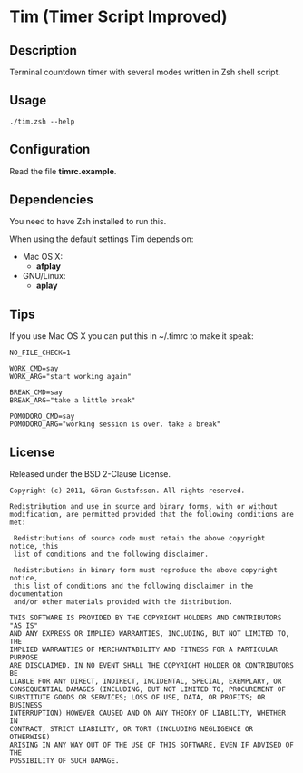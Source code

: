 Tim (Timer Script Improved)
===========================

Description
-----------
Terminal countdown timer with several modes written in Zsh shell script.

Usage
-----
	./tim.zsh --help

Configuration
-------------
Read the file **timrc.example**.

Dependencies
------------
You need to have Zsh installed to run this.

When using the default settings Tim depends on:

- Mac OS X:
  - **afplay**
- GNU/Linux:
  - **aplay**

Tips
----
If you use Mac OS X you can put this in ~/.timrc to make it speak:

	NO_FILE_CHECK=1

	WORK_CMD=say
	WORK_ARG="start working again"

	BREAK_CMD=say
	BREAK_ARG="take a little break"

	POMODORO_CMD=say
	POMODORO_ARG="working session is over. take a break"

License
-------
Released under the BSD 2-Clause License.

	Copyright (c) 2011, Göran Gustafsson. All rights reserved.

	Redistribution and use in source and binary forms, with or without
	modification, are permitted provided that the following conditions are met:

	 Redistributions of source code must retain the above copyright notice, this
	 list of conditions and the following disclaimer.

	 Redistributions in binary form must reproduce the above copyright notice,
	 this list of conditions and the following disclaimer in the documentation
	 and/or other materials provided with the distribution.

	THIS SOFTWARE IS PROVIDED BY THE COPYRIGHT HOLDERS AND CONTRIBUTORS "AS IS"
	AND ANY EXPRESS OR IMPLIED WARRANTIES, INCLUDING, BUT NOT LIMITED TO, THE
	IMPLIED WARRANTIES OF MERCHANTABILITY AND FITNESS FOR A PARTICULAR PURPOSE
	ARE DISCLAIMED. IN NO EVENT SHALL THE COPYRIGHT HOLDER OR CONTRIBUTORS BE
	LIABLE FOR ANY DIRECT, INDIRECT, INCIDENTAL, SPECIAL, EXEMPLARY, OR
	CONSEQUENTIAL DAMAGES (INCLUDING, BUT NOT LIMITED TO, PROCUREMENT OF
	SUBSTITUTE GOODS OR SERVICES; LOSS OF USE, DATA, OR PROFITS; OR BUSINESS
	INTERRUPTION) HOWEVER CAUSED AND ON ANY THEORY OF LIABILITY, WHETHER IN
	CONTRACT, STRICT LIABILITY, OR TORT (INCLUDING NEGLIGENCE OR OTHERWISE)
	ARISING IN ANY WAY OUT OF THE USE OF THIS SOFTWARE, EVEN IF ADVISED OF THE
	POSSIBILITY OF SUCH DAMAGE.

